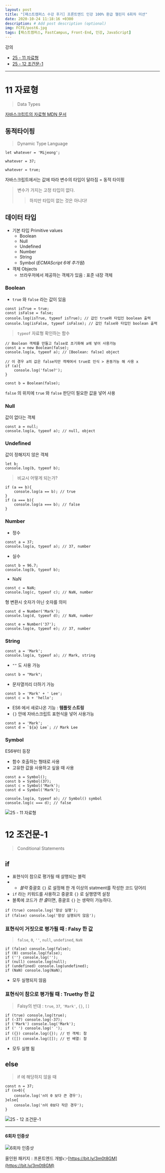 ```yaml
---
layout: post
title: "[패스트캠퍼스 수강 후기] 프론트엔드 인강 100% 환급 챌린지 6회차 미션"
date: 2020-10-24 11:18:16 +0300
description: # Add post description (optional)
img: FCFE/post6.jpg
tags: [패스트캠퍼스, FastCampus, Front-End, 인강, JavaScript]
---
```


강의
- [25 - 11 자료형](#11-자료형)
- [25 - 12 조건문-1](#12-조건문-1)

*****

# 11 자료형
> Data Types

[자바스크립트의 자료형 MDN 문서](https://developer.mozilla.org/ko/docs/Web/JavaScript/Data_structures)

## 동적타이핑
> Dynamic Type Language

```
let whatever = 'Mijeong';

whatever = 37;

whatever = true;
```

자바스크립트에서는 값에 따라 변수의 타입이 달라짐 = 동적 타이핑
> 변수가 가지는 고정 타입이 없다.
>   > 하지만 타입이 없는 것은 아니다!

## 데이터 타입
- 기본 타입 Primitive values
    - Boolean
    - Null
    - Undefined
    - Number
    - String
    - Symbol (*ECMAScript 6에 추가됨*)
- 객체 Objects
    - 브라우저에서 제공하는 객체가 있음 : 표준 내장 객체
   
### Boolean
- `true` 와 `false` 라는 값이 있음
```
const isTrue = true;
const isFalse = false;
console.log(isTrue, typeof isTrue); // 값인 true와 타입인 boolean 출력
console.log(isFalse, typeof isFalse); // 값인 false와 타입인 boolean 출력
```
> `typeof` 자료형 확인하는 함수

```
// Boolean 객체를 만들고 false로 초기화해 a에 넣어 사용가능
const a = new Boolean(false);
console.log(a, typeof a); // [Boolean: false] object

// 이 경우 a의 값은 false지만 객체여서 true로 인식 > 혼동가능 해 사용 x
if (a){
    console.log('false?');
}
```

```
const b = Boolean(false);
```
`false` 의 위치에 `true` 와 `false` 판단이 필요한 값을 넣어 사용

### Null

값이 없다는 객체
```
const a = null;
console.log(a, typeof a); // null, object
```

### Undefined

값이 정해지지 않은 객체
```
let b;
console.log(b, typeof b);
```

> 비교시 어떻게 되는가?

```
if (a == b){
    console.log(a == b); // true 
}
if (a === b){
    console.log(a === b); // false
}
```

### Number

- 정수 
```
const a = 37;
console.log(a, typeof a); // 37, number
```

- 실수
```
const b = 96.7;
console.log(b, typeof b);
```

- NaN
```
const c = NaN;
console.log(c, typeof c); // NaN, number
```

형 변환시 숫자가 아닌 숫자를 의미
```
const d = Number('Mark');
console.log(d, typeof d); // NaN, number

const e = Number('37');
console.log(e, typeof e); // 37, number
```

### String

```
const a = 'Mark';
console.log(a, typeof a); // Mark, string
```
- `""` 도 사용 가능
```
const b = "Mark";
```
- 문자열끼리 더하기 가능
```
const b = 'Mark' + ' Lee';
const c = b + 'hello';
```
   
- ES6 에서 새로나온 기능 : **템플릿 스트링**
- `{}` 안에 자바스크립트 표현식을 넣어 사용가능
```
const a = 'Mark';
const d = `${a} Lee`; // Mark Lee
```

### Symbol
ES6부터 등장

- 함수 호출하는 형태로 사용
- 고유한 값을 사용하고 싶을 때 사용
```
const a = Symbol();
const b = Symbol(37);
const c = Symbol('Mark');
const d = Symbol('Mark');

console.log(a, typeof a); // Symbol() symbol
console.log(c === d); // false
```



![25 - 11 자료형]({{site.baseurl}}/assets/img/FCFE/post6-1.png)
   
   
   
# 12 조건문-1
> Conditional Statements

## if

- 표현식이 참으로 평가될 때 살행되는 블럭
- - *블럭* 중괄호 `{}` 로 설정해 한 개 이상의 statment를 작성한 코드 덩어리
- `if` 라는 키워드를 사용하고 중괄호 `{}` 로 실행영역 설정
- 블록에 코드가 *한 줄*이면, 중괄호 `{}` 는 생략이 가능하다.
```
if (true) console.log('항상 실행');
if (false) console.log('항상 실행되지 않음');
```

### 표현식이 거짓으로 평가될 때 : Falsy 한 값
> `false`, `0`, `''`, `null`, `undefined`, `NaN`

```
if (false) console.log(false);
if (0) console.log(false);
if ('') console.log('');
if (null) console.log(null);
if (undefined) console.log(undefined);
if (NaN) console.log(NaN);
```
- 모두 실행되지 않음

### 표현식이 참으로 평가될 때 : Truethy 한 값
> Falsy의 반대 : `true`, `37`, `'Mark'`, `{}`, `[]`

```
if (true) console.log(true); 
if (-37) console.log(-37); 
if ('Mark') console.log('Mark');
if (' ') console.log(' ');
if ({}) console.log({}); // 빈 객체: 참
if ([]) console.log([]); // 빈 배열: 참
```
- 모두 실행 됨

## else
> if 에 해당하지 않을 때

```
const n = 37;
if (n>0){
    console.log('n이 0 보다 큰 경우');
}else{
    console.log('n이 0보다 작은 경우');
}
```




![25 - 12 조건문-1]({{site.baseurl}}/assets/img/FCFE/post6-2.png)
   
   
   
*****

#### 6회차 인증샷
![6회차 인증샷]({{site.baseurl}}/assets/img/FCFE/post6.jpg)


올인원 패키지 : 프론트엔드 개발👉[https://bit.ly/3m0t8GM](https://bit.ly/3m0t8GM)